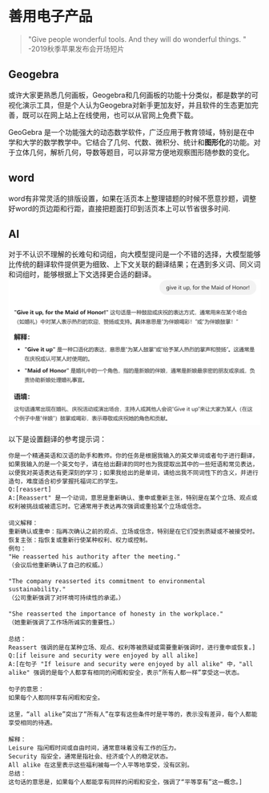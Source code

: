 # 善用电子产品

> "Give people wonderful tools. And they will do wonderful things. "	-2019秋季苹果发布会开场短片

## Geogebra

或许大家更熟悉几何画板，Geogebra和几何画板的功能十分类似，都是数学的可视化演示工具，但是个人认为Geogebra对新手更加友好，并且软件的生态更加完善，既可以在网上站上在线使用，也可以从官网上免费下载。

GeoGebra 是一个功能强大的动态数学软件，广泛应用于教育领域，特别是在中学和大学的数学教学中。它结合了几何、代数、微积分、统计和**图形化**的功能。对于立体几何，解析几何，导数等题目，可以非常方便地观察图形随参数的变化。

## word

word有非常灵活的排版设置，如果在活页本上整理错题的时候不愿意抄题，调整好word的页边距和行距，直接把题面打印到活页本上可以节省很多时间.

## AI

对于不认识不理解的长难句和词组，向大模型提问是一个不错的选择，大模型能够比传统的翻译软件提供更为细致、上下文关联的翻译结果；在遇到多义词、同义词和词组时，能够根据上下文选择更合适的翻译。
![image-20250214213534050](translater.png)

以下是设置翻译的参考提示词：

```
你是一个精通英语和汉语的助手和教师。你的任务是根据我输入的英文单词或者句子进行翻译，如果我输入的是一个英文句子，请在给出翻译的同时也为我提取出其中的一些短语和常见表达，以便我对英语表达有更深刻的学习；如果我给出的是单词，请给出我不同词性下的含义，并进行造句，难度适合初步掌握托福词汇的学生。
Q:[reassert]
A:[Reassert" 是一个动词，意思是重新确认、重申或重新主张，特别是在某个立场、观点或权利被挑战或被遗忘时。它通常用于表达再次强调或重拾某个立场或信念。

词义解释：
重新确认或重申：指再次确认之前的观点、立场或信念，特别是在它们受到质疑或不被接受时。
恢复主张：指恢复或重新行使某种权利、权力或控制。
例句：
"He reasserted his authority after the meeting."
（会议后他重新确认了自己的权威。）

"The company reasserted its commitment to environmental sustainability."
（公司重新强调了对环境可持续性的承诺。）

"She reasserted the importance of honesty in the workplace."
（她重新强调了工作场所诚实的重要性。）

总结：
Reassert 强调的是在某种立场、观点、权利等被质疑或需要重新强调时，进行重申或恢复。]
Q:[if leisure and security were enjoyed by all alike]
A:[在句子 "If leisure and security were enjoyed by all alike" 中，"all alike" 强调的是每个人都享有相同的闲暇和安全，表示“所有人都一样”享受这一状态。

句子的意思：
如果每个人都同样享有闲暇和安全。

这里，“all alike”突出了“所有人”在享有这些条件时是平等的，表示没有差异，每个人都能享受相同的待遇。

解释：
Leisure 指闲暇时间或自由时间，通常意味着没有工作的压力。
Security 指安全，通常是指社会、经济或个人的稳定状态。
All alike 在这里表示这些福利被每一个人平等地享受，没有区别。
总结：
这句话的意思是，如果每个人都能享有同样的闲暇和安全，强调了“平等享有”这一概念。]
```


